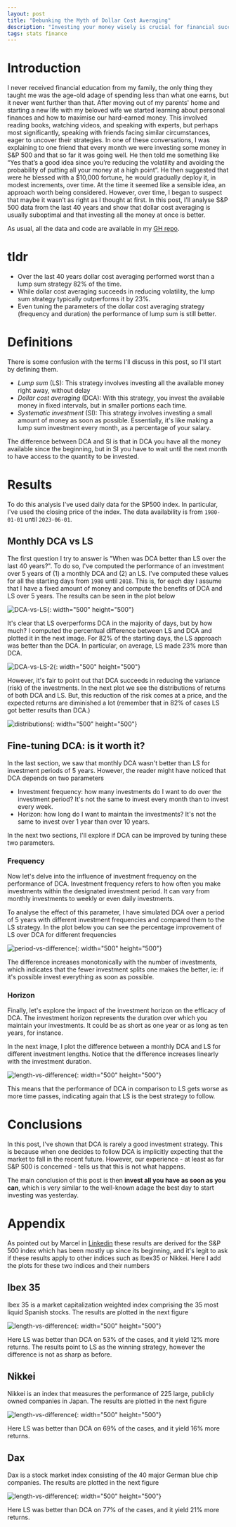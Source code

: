 ```yaml
---
layout: post
title: "Debunking the Myth of Dollar Cost Averaging"
description: "Investing your money wisely is crucial for financial success. In this post, I delve into the popular strategy of dollar cost averaging (DCA) and compare it to the lump sum (LS) approach. By analyzing S&P 500 data from the past 40 years, I show that DCA is generally suboptimal, with LS outperforming it in 82% of cases, resulting in a 23% higher return on average. I also explore fine-tuning DCA by examining the impact of investment frequency and duration. Ultimately, the data suggests that investing all your money at once is a more favorable strategy. So, don't wait – start investing as soon as possible."
tags: stats finance
---
```


# Introduction

I never received financial education from my family, the only thing they taught me was the age-old adage of spending less than what one earns, but it never went further than that. After moving out of my parents' home and starting a new life with my beloved wife we started learning about personal finances and how to maximise our hard-earned money. This involved reading books, watching videos, and speaking with experts, but perhaps most significantly, speaking with friends facing similar circumstances, eager to uncover their strategies. In one of these conversations, I was explaining to one friend that every month we were investing some money in S&P 500 and that so far it was going well. He then told me something like “Yes that’s a good idea since you’re reducing the volatility and avoiding the probability of putting all your money at a high point”. He then suggested that were he blessed with a $10,000 fortune, he would gradually deploy it, in modest increments, over time. At the time it seemed like a sensible idea, an approach worth being considered. However, over time, I began to suspect that maybe it wasn’t as right as I thought at first. In this post, I’ll analyse S&P 500 data from the last 40 years and show that dollar cost averaging is usually suboptimal and that investing all the money at once is better.

As usual, all the data and code are available in my [GH repo](https://github.com/alexmolas/alexmolas.github.io/tree/master/notebooks/sp500).

# tldr

- Over the last 40 years dollar cost averaging performed worst than a lump sum strategy 82% of the time.
- While dollar cost averaging succeeds in reducing volatility, the lump sum strategy typically outperforms it by 23%.
- Even tuning the parameters of the dollar cost averaging strategy (frequency and duration) the performance of lump sum is still better.

# Definitions

There is some confusion with the terms I'll discuss in this post, so I'll start by defining them.

- *Lump sum* (LS): This strategy involves investing all the available money right away, without delay
- *Dollar cost averaging* (DCA): With this strategy, you invest the available money in fixed intervals, but in smaller portions each time.
- *Systematic investment* (SI): This strategy involves investing a small amount of money as soon as possible. Essentially, it's like making a lump sum investment every month, as a percentage of your salary.

The difference between DCA and SI is that in DCA you have all the money available since the beginning, but in SI you have to wait until the next month to have access to the quantity to be invested.


# Results

To do this analysis I've used daily data for the SP500 index. In particular, I've used the closing price of the index. The data availability is from `1980-01-01` until `2023-06-01`.

## Monthly DCA vs LS

The first question I try to answer is "When was DCA better than LS over the last 40 years?". To do so, I've computed the performance of an investment over 5 years of (1) a monthly DCA and (2) an LS. I've computed these values for all the starting days from `1980` until `2018`. This is, for each day I assume that I have a fixed amount of money and compute the benefits of DCA and LS over 5 years. The results can be seen in the plot below

![DCA-vs-LS](/docs/dca-is-suboptimal/dca-vs-ls.svg){: width="500" height="500"}

It's clear that LS overperforms DCA in the majority of days, but by how much? I computed the percentual difference between LS and DCA and plotted it in the next image. For 82% of the starting days, the LS approach was better than the DCA. In particular, on average, LS made 23% more than DCA.

![DCA-vs-LS-2](/docs/dca-is-suboptimal/dca-vs-ls-2.svg){: width="500" height="500"}

However, it's fair to point out that DCA succeeds in reducing the variance (risk) of the investments. In the next plot we see the distributions of returns of both DCA and LS. But, this reduction of the risk comes at a price, and the expected returns are diminished a lot (remember that in 82% of cases LS got better results than DCA.)

![distributions](/docs/dca-is-suboptimal/distributions.svg){: width="500" height="500"}

## Fine-tuning DCA: is it worth it?

In the last section, we saw that monthly DCA wasn't better than LS for investment periods of 5 years. However, the reader might have noticed that DCA depends on two parameters

* Investment frequency: how many investments do I want to do over the investment period? It's not the same to invest every month than to invest every week.
* Horizon: how long do I want to maintain the investments? It's not the same to invest over 1 year than over 10 years.

In the next two sections, I'll explore if DCA can be improved by tuning these two parameters.

### Frequency

Now let's delve into the influence of investment frequency on the performance of DCA. Investment frequency refers to how often you make investments within the designated investment period. It can vary from monthly investments to weekly or even daily investments.

To analyse the effect of this parameter, I have simulated DCA over a period of 5 years with different investment frequencies and compared them to the LS strategy. In the plot below you can see the percentage improvement of LS over DCA for different frequencies

![period-vs-difference](/docs/dca-is-suboptimal/period-vs-difference.svg){: width="500" height="500"}

The difference increases monotonically with the number of investments, which indicates that the fewer investment splits one makes the better, ie: if it's possible invest everything as soon as possible.

### Horizon

Finally, let's explore the impact of the investment horizon on the efficacy of DCA. The investment horizon represents the duration over which you maintain your investments. It could be as short as one year or as long as ten years, for instance.

In the next image, I plot the difference between a monthly DCA and LS for different investment lengths. Notice that the difference increases linearly with the investment duration.

![length-vs-difference](/docs/dca-is-suboptimal/length-vs-difference.svg){: width="500" height="500"}

This means that the performance of DCA in comparison to LS gets worse as more time passes, indicating again that LS is the best strategy to follow.

# Conclusions

In this post, I've shown that DCA is rarely a good investment strategy. This is because when one decides to follow DCA is implicitly expecting that the market to fall in the recent future. However, our experience - at least as far S&P 500 is concerned  - tells us that this is not what happens. 

The main conclusion of this post is then **invest all you have as soon as you can**, which is very similar to the well-known adage the best day to start investing was yesterday.

# Appendix

As pointed out by Marcel in [Linkedin](https://www.linkedin.com/feed/update/urn:li:activity:7072948689777958912?commentUrn=urn%3Ali%3Acomment%3A%28activity%3A7072948689777958912%2C7072961217580933120%29) these results are derived for the S&P 500 index which has been mostly up since its beginning, and it's legit to ask if these results apply to other indices such as Ibex35 or Nikkei. Here I add the plots for these two indices and their numbers

## Ibex 35

Ibex 35 is a market capitalization weighted index comprising the 35 most liquid Spanish stocks. The results are plotted in the next figure

![length-vs-difference](/docs/dca-is-suboptimal/dca-vs-ls-2-ibex.svg){: width="500" height="500"}

Here LS was better than DCA on 53% of the cases, and it yield 12% more returns. The results point to LS as the winning strategy, however the difference is not as sharp as before.


## Nikkei

Nikkei is an index that measures the performance of 225 large, publicly owned companies in Japan. The results are plotted in the next figure

![length-vs-difference](/docs/dca-is-suboptimal/dca-vs-ls-2-nikkei.svg){: width="500" height="500"}

Here LS was better than DCA on 69% of the cases, and it yield 16% more returns.

## Dax

Dax is a stock market index consisting of the 40 major German blue chip companies. The results are plotted in the next figure

![length-vs-difference](/docs/dca-is-suboptimal/dca-vs-ls-2-dax.svg){: width="500" height="500"}

Here LS was better than DCA on 77% of the cases, and it yield 21% more returns.